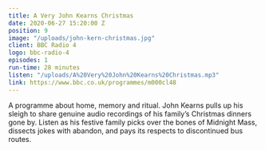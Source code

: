```yaml
---
title: A Very John Kearns Christmas
date: 2020-06-27 15:20:00 Z
position: 9
image: "/uploads/john-kern-christmas.jpg"
client: BBC Radio 4
logo: bbc-radio-4
episodes: 1
run-time: 28 minutes
listen: "/uploads/A%20Very%20John%20Kearns%20Christmas.mp3"
link: https://www.bbc.co.uk/programmes/m000cl48
---
```


A programme about home, memory and ritual. John Kearns pulls up his sleigh to share genuine audio recordings of his family’s Christmas dinners gone by. Listen as his festive family picks over the bones of Midnight Mass, dissects jokes with abandon, and pays its respects to discontinued bus routes.